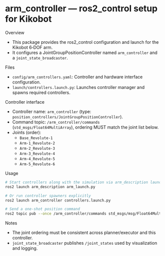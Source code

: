 # arm_controller — ros2_control setup for Kikobot

Overview
- This package provides the ros2_control configuration and launch for the Kikobot 6‑DOF arm.
- It configures a JointGroupPositionController named `arm_controller` and a `joint_state_broadcaster`.

Files
- `config/arm_controllers.yaml`: Controller and hardware interface configuration.
- `launch/controllers.launch.py`: Launches controller manager and spawns required controllers.

Controller interface
- Controller name: `arm_controller` (type: `position_controllers/JointGroupPositionController`).
- Command topic: `/arm_controller/commands` (`std_msgs/Float64MultiArray`), ordering MUST match the joint list below.
- Joints (order):
  - `Base_Revolute-1`
  - `Arm-1_Revolute-2`
  - `Arm-2_Revolute-3`
  - `Arm-3_Revolute-4`
  - `Arm-4_Revolute-5`
  - `Arm-5_Revolute-6`

Usage
```bash
# Start controllers along with the simulation via arm_description launch
ros2 launch arm_description arm_launch.py

# Or run controller spawners explicitly
ros2 launch arm_controller controllers.launch.py

# Send a one‑shot position command
ros2 topic pub --once /arm_controller/commands std_msgs/msg/Float64MultiArray '{data: [0.1, -0.2, 0.3, -0.1, 0.2, 0.0]}'
```

Notes
- The joint ordering must be consistent across planner/executor and this controller.
- `joint_state_broadcaster` publishes `/joint_states` used by visualization and logging.


